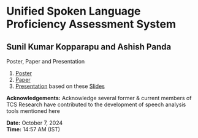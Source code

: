 # Unified Spoken Language Proficiency Assessment System
## Sunil Kumar Kopparapu and Ashish Panda

Poster, Paper and Presentation

1. [Poster](P1-27_unified-spoken-language-system_sunil-kopparapu.pdf)
2. [Paper](ococosda-2024.pdf)
3. [Presentation](P1-27_unified-spoken-language-system_sunil-kopparapu_slides.mp4) based on these [Slides](P1-27_unified-spoken-language-system_sunil-kopparapu_slides.pdf)

**Acknowledgements:** Acknowledge several former \& current members of TCS Research have contributed to the development of speech analysis tools mentioned here

**Date:** October 7, 2024  
**Time:** 14:57 AM  (IST) 
